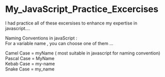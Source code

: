 # My_JavaScript_Practice_Excercises
I had practice all of these excersises to enhance my expertise in javascript....
<br>

Naming Conventions in javaScript :<br>
For a variable name , you can choose one of them ...<br>

Camel Case = myName ( most suitable in javascript for naming convention)<br>
Pascal Case = MyName <br>
Kebab Case = my-name  <br>
Snake Case = my_name  <br>
